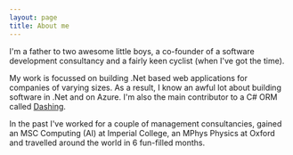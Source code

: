 ```yaml
---
layout: page
title: About me
---
```


I'm a father to two awesome little boys, a co-founder of a software development consultancy and a fairly keen cyclist (when I've got the time).

My work is focussed on building .Net based web applications for companies of varying sizes. As a result, I know an awful lot about building software in .Net and on Azure. I'm also the main contributor to a C# ORM called [Dashing](http://polylytics.github.io/dashing/).

In the past I've worked for a couple of management consultancies, gained an MSC Computing (AI) at Imperial College, an MPhys Physics at Oxford and travelled around the world in 6 fun-filled months.

